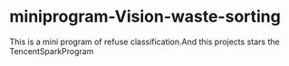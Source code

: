 # miniprogram-Vision-waste-sorting
This is a mini program of refuse classification.And this projects stars the TencentSparkProgram

